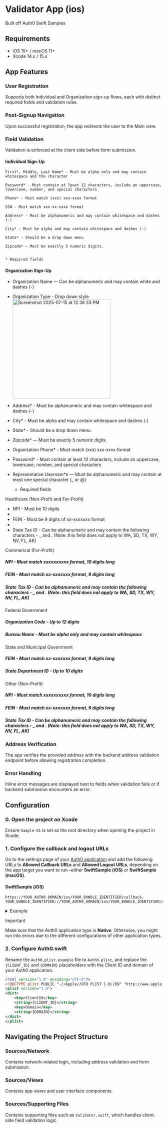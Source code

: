 # Validator App (ios) 

Built off Auth0 Swift Samples

## Requirements

- iOS 15+ / macOS 11+
- Xcode 14.x / 15.x

## App Features
### User Registration
Supports both Individual and Organization sign-up flows, each with distinct required fields and validation rules.

### Post-Signup Navigation
Upon successful registration, the app redirects the user to the Main view.

### Field Validation
Validation is enforced at the client side before form submission.

#### Individual Sign-Up 

    First*, Middle, Last Name* - Must be alpha only and may contain whitespace and the character '

    Password* - Must contain at least 12 characters, include an uppercase, lowercase, number, and special characters

    Phone* - Must match (xxx) xxx-xxxx format

    SSN - Must match xxx-xx-xxxx format

    Address* - Must be alphanumeric and may contain whitespace and dashes (-)

    City* - Must be alpha and may contain whitespace and dashes (-)

    State* - Should be a drop down menu

    Zipcode* — Must be exactly 5 numeric digits.


    * Required fields

#### Organization Sign-Up 

- Organization Name — Can be alphanumeric and may contain white and dashes (-)

- Organization Type - Drop down style <img width="312" height="318" alt="Screenshot 2025-07-15 at 12 38 33 PM" src="https://github.com/user-attachments/assets/c0c99acf-05b8-49e9-8e38-a40c8465d10d" />

- Address* - Must be alphanumeric and may contain whitespace and dashes (-)

- City* - Must be alpha and may contain whitespace and dashes (-)

- State* - Should be a drop down menu

- Zipcode* — Must be exactly 5 numeric digits.

- Organization Phone* - Must match (xxx) xxx-xxxx format

- Password* - Must contain at least 12 characters, include an uppercase, lowercase, number, and special characters

- Representative Usernam*e — Must be alphanumeric and may contain at most one special character (_ or @)

    * Required fields

Healthcare (Non-Profit and For-Profit)
- NPI - Must be 10 digits
- 
- FEIN - Must be 9 digits of xx-xxxxxxx format
- 
- State Tax ID - Can be alphanumeric and may contain the following characters - _ and . (Note: this field does not apply to WA, SD, TX, WY, NV, FL, AK)

Commerical (For-Profit)
##### NPI - Must match xxxxxxxxxx format, 10 digits long
##### FEIN - Must match xx-xxxxxxx format, 9 digits long
##### State Tax ID - Can be alphanumeric and may contain the following characters - _ and . (Note: this field does not apply to WA, SD, TX, WY, NV, FL, AK)

Federal Government
##### Organization Code - Up to 12 digits
##### Bureau Name - Must be alpha only and may contain whitespace

State and Municipal Government
##### FEIN - Must match xx-xxxxxxx format, 9 digits long
##### State Department ID - Up to 10 digits

Other (Non-Profit)
##### NPI - Must match xxxxxxxxxx format, 10 digits long
##### FEIN - Must match xx-xxxxxxx format, 9 digits long
##### State Tax ID - Can be alphanumeric and may contain the following characters - _ and . (Note: this field does not apply to WA, SD, TX, WY, NV, FL, AK)

### Address Verification
The app verifies the provided address with the backend address validation endpoint before allowing registration completion.

### Error Handling
Inline error messages are displayed next to fields when validation fails or if backend submission encounters an error.


## Configuration

### 0. Open the project on Xcode

Ensure `Sample-01` is set as the root directory when opening the project in Xcode.

### 1. Configure the callback and logout URLs

Go to the settings page of your [Auth0 application](https://manage.auth0.com/#/applications/) and add the following URLs to **Allowed Callback URLs** and **Allowed Logout URLs**, depending on the app target you want to run –either **SwiftSample (iOS)** or **SwiftSample (macOS)**.

#### SwiftSample (iOS)

```text
https://YOUR_AUTH0_DOMAIN/ios/YOUR_BUNDLE_IDENTIFIER/callback,
YOUR_BUNDLE_IDENTIFIER://YOUR_AUTH0_DOMAIN/ios/YOUR_BUNDLE_IDENTIFIER/callback

```

<details>
  <summary>Example</summary>

If your iOS bundle identifier were `com.auth0.samples.SwiftSample` and your Auth0 Domain were `kevin-chen-development.us.auth0.com`, then this value would be:

```text
https://kevin-chen-development.us.auth0.com/ios/com.auth0.samples.SwiftSample/callback,
com.auth0.samples.SwiftSample://kevin-chen-development.us.auth0.com/ios/com.auth0.samples.SwiftSample/callback
```
</details>

> [!IMPORTANT]
> Make sure that the Auth0 application type is **Native**. Otherwise, you might run into errors due to the different configurations of other application types.


### 2. Configure Auth0.swift

Rename the `Auth0.plist.example` file to `Auth0.plist`, and replace the `{CLIENT_ID}` and `{DOMAIN}` placeholders with the Client ID and domain of your Auth0 application.

```xml
<?xml version="1.0" encoding="UTF-8"?>
<!DOCTYPE plist PUBLIC "-//Apple//DTD PLIST 1.0//EN" "http://www.apple.com/DTDs/PropertyList-1.0.dtd">
<plist version="1.0">
<dict>
    <key>ClientId</key>
    <string>{CLIENT_ID}</string>
    <key>Domain</key>
    <string>{DOMAIN}</string>
</dict>
</plist>
```

## Navigating the Project Structure

### Sources/Network
Contains network-related logic, including address validation and form submission.

### Sources/Views
Contains app views and user interface components.

### Sources/Supporting Files
Contains supporting files such as `Validator.swift`, which handles client-side field validation logic.
